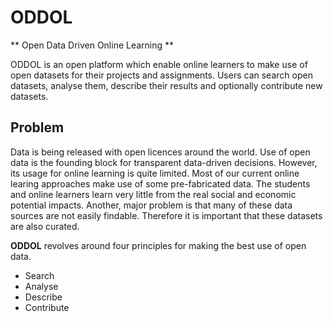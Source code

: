 # ODDOL
** Open Data Driven Online Learning **

ODDOL is an open platform which enable online learners to make use of open datasets for their projects and assignments. Users can search open datasets, analyse them, describe their results and optionally contribute new datasets.

## Problem
Data is being released with open licences around the world. Use of open data is the founding block for transparent data-driven decisions. However, its usage for online learning is quite limited. Most of our current online learing approaches make use of some pre-fabricated data. The students and online learners learn very little from the real social and economic potential impacts. Another, major problem is that many of these data sources are not easily findable. Therefore it is important that these datasets are also curated.

**ODDOL** revolves around four principles for making the best use of open data.
* Search
* Analyse
* Describe
* Contribute
